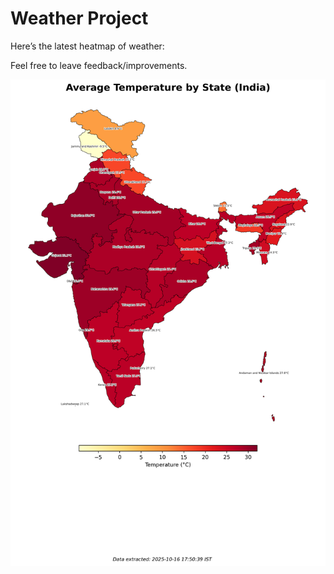 # Weather Project

Here’s the latest heatmap of weather:

Feel free to leave feedback/improvements.

![India Heatmap](docs/assets/india_heatmap.png?v=F0E319)

